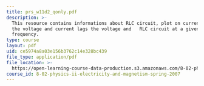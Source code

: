 ```yaml
---
title: prs_w11d2_qonly.pdf
description: >-
  This resource contains informations about RLC circuit, plot on current leads
  the voltage and current lags the voltage and   RLC circuit at a given driving
  frequency.
type: course
layout: pdf
uid: ce5974a8a03e156b3762c14e328bc439
file_type: application/pdf
file_location: >-
  https://open-learning-course-data-production.s3.amazonaws.com/8-02-physics-ii-electricity-and-magnetism-spring-2007/ce5974a8a03e156b3762c14e328bc439_prs_w11d2_qonly.pdf
course_id: 8-02-physics-ii-electricity-and-magnetism-spring-2007
---
```

